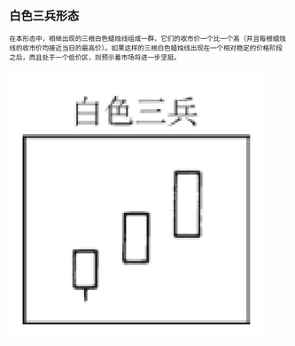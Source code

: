 ## 白色三兵形态
```
在本形态中，相继出现的三根白色蜡烛线组成一群，它们的收市价一个比一个高（并且每根蜡烛线的收市价均接近当日的最高价）。如果这样的三根白色蜡烛线出现在一个相对稳定的价格阶段之后，而且处于一个低价区，则预示着市场将进一步坚挺。
```
![](./img/33.png)